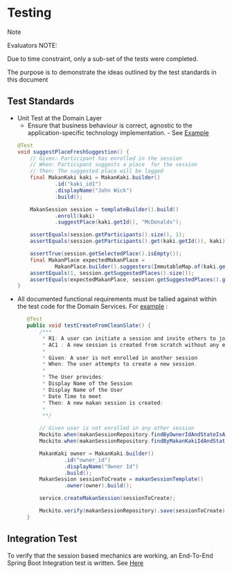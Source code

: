 # Testing

> [!NOTE]
> Evaluators NOTE:
>
> Due to time constraint, only a sub-set of the tests were completed.
> 
> The purpose is to demonstrate the ideas outlined by the test standards in this document

## Test Standards 

- Unit Test at the Domain Layer 
  - Ensure that business behaviour is correct, agnostic to the application-specific technology implementation. - See [Example](../src/test/java/fucai/me/makanplace/domain/model/MakanSessionTest.java)
   ```java
   @Test        
   void suggestPlaceFreshSuggestion() {
       // Given: Participant has enrolled in the session
       // When: Participant suggests a place  for the session
       // Then: The suggested place will be logged
       final MakanKaki kaki = MakanKaki.builder()
               .id("kaki_id1")
               .displayName("John Wick")
               .build();
   
       MakanSession session = templateBuilder().build()
               .enroll(kaki)
               .suggestPlace(kaki.getId(), "McDonalds");
   
       assertEquals(session.getParticipants().size(), 1);
       assertEquals(session.getParticipants().get(kaki.getId()), kaki);
   
       assertTrue(session.getSelectedPlace().isEmpty());
       final MakanPlace expectedMakanPlace =
               MakanPlace.builder().suggesters(ImmutableMap.of(kaki.getId(), kaki)).placeName("McDonalds").build();
       assertEquals(1, session.getSuggestedPlaces().size());
       assertEquals(expectedMakanPlace, session.getSuggestedPlaces().get("McDonalds"));
   }  
   ```
- All documented functional requirements must be tallied against within the test code for the Domain Services. For [example](../src/test/java/fucai/me/makanplace/domain/service/CreateMakanSessionServiceTest.java) :
   ```java
      @Test
      public void testCreateFromCleanSlate() {
          /***                            
           * R1: A user can initiate a session and invite others to join it.
           * AC1 : A new session is created from scratch without any errors.
           *
           * Given: A user is not enrolled in another session
           * When: The user attempts to create a new session.
           *
           * The User provides:
           * Display Name of the Session
           * Display Name of the User
           * Date Time to meet
           * Then: A new makan session is created:
           *
           **/

          // Given user is not enrolled in any other session
          Mockito.when(makanSessionRepository.findByOwnerIdAndStateIsActive(Mockito.anyString())).thenReturn(null);
          Mockito.when(makanSessionRepository.findByMakanKakiIdAndStateIsActive(Mockito.anyString())).thenReturn(null);

          MakanKaki owner = MakanKaki.builder()
                  .id("owner_id")
                  .displayName("Owner Id")
                  .build();
          MakanSession sessionToCreate = makanSessionTemplate()
                  .owner(owner).build();

          service.createMakanSession(sessionToCreate);

          Mockito.verify(makanSessionRepository).save(sessionToCreate);
      }
    ```
## Integration Test

To verify that the session based mechanics are working, an End-To-End Spring Boot Integration test is written.
See [Here](../src/test/java/fucai/me/makanplace/integration/tests/MakanSessionSmokeTestIT.java)
